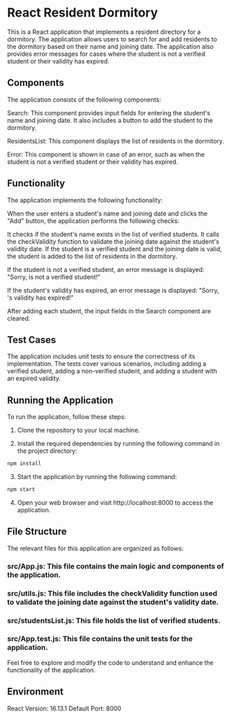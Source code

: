 
# React Resident Dormitory
This is a React application that implements a resident directory for a dormitory. The application allows users to search for and add residents to the dormitory based on their name and joining date. The application also provides error messages for cases where the student is not a verified student or their validity has expired.

## Components
The application consists of the following components:

Search: This component provides input fields for entering the student's name and joining date. It also includes a button to add the student to the dormitory.

ResidentsList: This component displays the list of residents in the dormitory.

Error: This component is shown in case of an error, such as when the student is not a verified student or their validity has expired.

## Functionality
The application implements the following functionality:

When the user enters a student's name and joining date and clicks the "Add" button, the application performs the following checks:

It checks if the student's name exists in the list of verified students.
It calls the checkValidity function to validate the joining date against the student's validity date.
If the student is a verified student and the joining date is valid, the student is added to the list of residents in the dormitory.

If the student is not a verified student, an error message is displayed: "Sorry, <NAME> is not a verified student!"

If the student's validity has expired, an error message is displayed: "Sorry, <NAME>'s validity has expired!"

After adding each student, the input fields in the Search component are cleared.

## Test Cases
The application includes unit tests to ensure the correctness of its implementation. The tests cover various scenarios, including adding a verified student, adding a non-verified student, and adding a student with an expired validity.

## Running the Application

To run the application, follow these steps:


1. Clone the repository to your local machine.

2. Install the required dependencies by running the following command in the project directory:

```bash
npm install
```
3. Start the application by running the following command:

```bash
npm start
```

4. Open your web browser and visit http://localhost:8000 to access the application.

## File Structure

The relevant files for this application are organized as follows:

### src/App.js: This file contains the main logic and components of the application.

### src/utils.js: This file includes the checkValidity function used to validate the joining date against the student's validity date.

### src/studentsList.js: This file holds the list of verified students.

### src/App.test.js: This file contains the unit tests for the application.

Feel free to explore and modify the code to understand and enhance the functionality of the application.

## Environment
React Version: 16.13.1
Default Port: 8000
